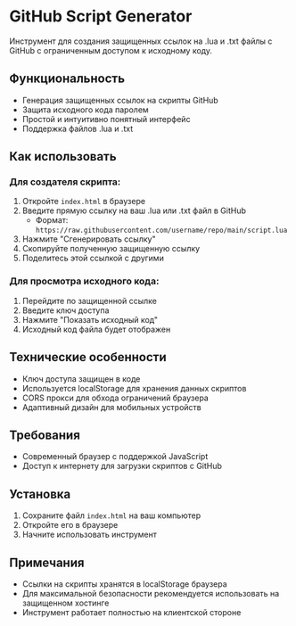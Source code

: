 # GitHub Script Generator

Инструмент для создания защищенных ссылок на .lua и .txt файлы с GitHub с ограниченным доступом к исходному коду.

## Функциональность

- Генерация защищенных ссылок на скрипты GitHub
- Защита исходного кода паролем
- Простой и интуитивно понятный интерфейс
- Поддержка файлов .lua и .txt

## Как использовать

### Для создателя скрипта:

1. Откройте `index.html` в браузере
2. Введите прямую ссылку на ваш .lua или .txt файл в GitHub
   - Формат: `https://raw.githubusercontent.com/username/repo/main/script.lua`
3. Нажмите "Сгенерировать ссылку"
4. Скопируйте полученную защищенную ссылку
5. Поделитесь этой ссылкой с другими

### Для просмотра исходного кода:

1. Перейдите по защищенной ссылке
2. Введите ключ доступа
3. Нажмите "Показать исходный код"
4. Исходный код файла будет отображен

## Технические особенности

- Ключ доступа защищен в коде
- Используется localStorage для хранения данных скриптов
- CORS прокси для обхода ограничений браузера
- Адаптивный дизайн для мобильных устройств

## Требования

- Современный браузер с поддержкой JavaScript
- Доступ к интернету для загрузки скриптов с GitHub

## Установка

1. Сохраните файл `index.html` на ваш компьютер
2. Откройте его в браузере
3. Начните использовать инструмент

## Примечания

- Ссылки на скрипты хранятся в localStorage браузера
- Для максимальной безопасности рекомендуется использовать на защищенном хостинге
- Инструмент работает полностью на клиентской стороне
